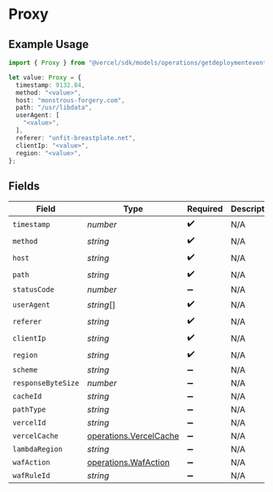 # Proxy

## Example Usage

```typescript
import { Proxy } from "@vercel/sdk/models/operations/getdeploymentevents.js";

let value: Proxy = {
  timestamp: 9132.84,
  method: "<value>",
  host: "monstrous-forgery.com",
  path: "/usr/libdata",
  userAgent: [
    "<value>",
  ],
  referer: "unfit-breastplate.net",
  clientIp: "<value>",
  region: "<value>",
};
```

## Fields

| Field                                                            | Type                                                             | Required                                                         | Description                                                      |
| ---------------------------------------------------------------- | ---------------------------------------------------------------- | ---------------------------------------------------------------- | ---------------------------------------------------------------- |
| `timestamp`                                                      | *number*                                                         | :heavy_check_mark:                                               | N/A                                                              |
| `method`                                                         | *string*                                                         | :heavy_check_mark:                                               | N/A                                                              |
| `host`                                                           | *string*                                                         | :heavy_check_mark:                                               | N/A                                                              |
| `path`                                                           | *string*                                                         | :heavy_check_mark:                                               | N/A                                                              |
| `statusCode`                                                     | *number*                                                         | :heavy_minus_sign:                                               | N/A                                                              |
| `userAgent`                                                      | *string*[]                                                       | :heavy_check_mark:                                               | N/A                                                              |
| `referer`                                                        | *string*                                                         | :heavy_check_mark:                                               | N/A                                                              |
| `clientIp`                                                       | *string*                                                         | :heavy_check_mark:                                               | N/A                                                              |
| `region`                                                         | *string*                                                         | :heavy_check_mark:                                               | N/A                                                              |
| `scheme`                                                         | *string*                                                         | :heavy_minus_sign:                                               | N/A                                                              |
| `responseByteSize`                                               | *number*                                                         | :heavy_minus_sign:                                               | N/A                                                              |
| `cacheId`                                                        | *string*                                                         | :heavy_minus_sign:                                               | N/A                                                              |
| `pathType`                                                       | *string*                                                         | :heavy_minus_sign:                                               | N/A                                                              |
| `vercelId`                                                       | *string*                                                         | :heavy_minus_sign:                                               | N/A                                                              |
| `vercelCache`                                                    | [operations.VercelCache](../../models/operations/vercelcache.md) | :heavy_minus_sign:                                               | N/A                                                              |
| `lambdaRegion`                                                   | *string*                                                         | :heavy_minus_sign:                                               | N/A                                                              |
| `wafAction`                                                      | [operations.WafAction](../../models/operations/wafaction.md)     | :heavy_minus_sign:                                               | N/A                                                              |
| `wafRuleId`                                                      | *string*                                                         | :heavy_minus_sign:                                               | N/A                                                              |